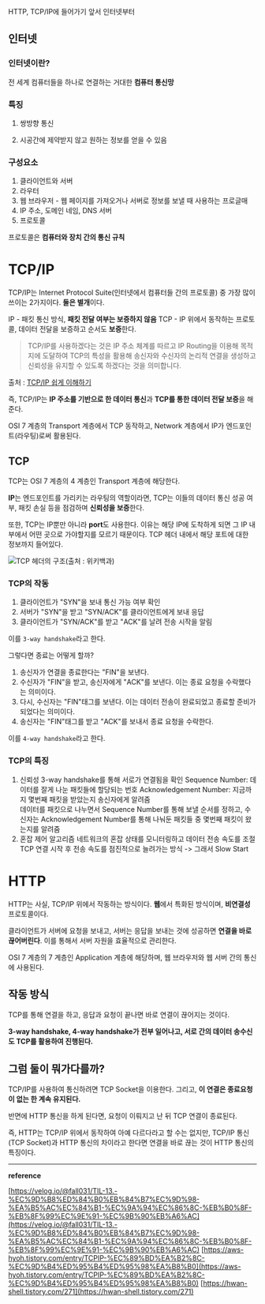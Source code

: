 HTTP, TCP/IP에 들어가기 앞서 인터넷부터

## 인터넷

### 인터넷이란?

전 세계 컴퓨터들을 하나로 연결하는 거대한 **컴퓨터 통신망**

### 특징

1. 쌍방향 통신

2. 시공간에 제약받지 않고 원하는 정보를 얻을 수 있음

### 구성요소

1. 클라이언트와 서버
2. 라우터
3. 웹 브라우저 - 웹 페이지를 가져오거나 서버로 정보를 보낼 때 사용하는 프로글매
4. IP 주소, 도메인 네임, DNS 서버
5. 프로토콜

프로토콜은 **컴퓨터와 장치 간의 통신 규칙**

# TCP/IP

TCP/IP는 Internet Protocol Suite(인터넷에서 컴퓨터들 간의 프로토콜) 중 가장 많이 쓰이는 2가지이다. **둘은 별개**이다.

IP - 패킷 통신 방식, **패킷 전달 여부는 보증하지 않음**
TCP - IP 위에서 동작하는 프로토콜, 데이터 전달을 보증하고 순서도 **보증**한다.

> TCP/IP를 사용하겠다는 것은 IP 주소 체계를 따르고 IP Routing을 이용해 목적지에 도달하여 TCP의 특성을 활용해 송신자와 수신자의 논리적 연결을 생성하고 신뢰성을 유지할 수 있도록 하겠다는 것을 의미합니다.

출처 : [TCP/IP 쉽게 이해하기](https://aws-hyoh.tistory.com/entry/TCPIP-%EC%89%BD%EA%B2%8C-%EC%9D%B4%ED%95%B4%ED%95%98%EA%B8%B0)

즉, TCP/IP는 **IP 주소를 기반으로 한 데이터 통신**과 **TCP를 통한 데이터 전달 보증**을 해준다.

OSI 7 계층의 Transport 계층에서 TCP 동작하고, Network 계층에서 IP가 엔드포인트(라우팅)로써 활용된다.

## TCP

TCP는 OSI 7 계층의 4 계층인 Transport 계층에 해당한다.

**IP**는 엔드포인트를 가리키는 라우팅의 역할이라면, TCP는 이들의 데이터 통신 성공 여부, 패킷 손실 등을 점검하며 **신뢰성을 보증**한다.

또한, TCP는 IP뿐만 아니라 **port**도 사용한다. 이유는 해당 IP에 도착하게 되면 그 IP 내부에서 어떤 곳으로 가야할지를 모르기 때문이다. TCP 헤더 내에서 해당 포트에 대한 정보까지 들어있다.

![TCP 헤더의 구조(출처 : 위키백과)](https://github.com/vinitus/TIL/assets/97886013/b7a3c44c-5611-495e-8bfa-0a9610bbd4bb)

### TCP의 작동

1. 클라이언트가 "SYN"을 보내 통신 가능 여부 확인
2. 서버가 "SYN"을 받고 "SYN/ACK"를 클라이언트에게 보내 응답
3. 클라이언트가 "SYN/ACK"를 받고 "ACK"를 날려 전송 시작을 알림

이를 `3-way handshake`라고 한다.

그렇다면 종료는 어떻게 할까?

1. 송신자가 연결을 종료한다는 "FIN"을 보낸다.
2. 수신자가 "FIN"을 받고, 송신자에게 "ACK"를 보낸다. 이는 종료 요청을 수락했다는 의미이다.
3. 다시, 수신자는 "FIN"태그를 보낸다. 이는 데이터 전송이 완료되었고 종료할 준비가 되었다는 의미이다.
4. 송신자는 "FIN"태그를 받고 "ACK"를 보내서 종료 요청을 수락한다.

이를 `4-way handshake`라고 한다.

### TCP의 특징

1. 신뢰성
   3-way handshake를 통해 서로가 연결됨을 확인
   Sequence Number: 데이터를 잘게 나눈 패킷들에 할당되는 번호
   Acknowledgement Number: 지금까지 몇번째 패킷을 받았는지 송신자에게 알려줌<br>
   데이터를 패킷으로 나누면서 Sequence Number를 통해 보낼 순서를 정하고, 수신자는 Acknowledgement Number를 통해 나눠둔 패킷들 중 몇번째 패킷이 왔는지를 알려줌
   <br>
2. 혼잡 제어 알고리즘
   네트워크의 혼잡 상태를 모니터링하고 데이터 전송 속도를 조절
   TCP 연결 시작 후 전송 속도를 점진적으로 늘려가는 방식 -> 그래서 Slow Start

# HTTP

HTTP는 사실, TCP/IP 위에서 작동하는 방식이다. **웹**에서 특화된 방식이며, **비연결성** 프로토콜이다.

클라이언트가 서버에 요청을 보내고, 서버는 응답을 보내는 것에 성공하면 **연결을 바로 끊어버린다**. 이를 통해서 서버 자원을 효율적으로 관리한다.

OSI 7 계층의 7 계층인 Application 계층에 해당하며, 웹 브라우저와 웹 서버 간의 통신에 사용된다.

## 작동 방식

TCP를 통해 연결을 하고, 응답과 요청이 끝나면 바로 연결이 끊어지는 것이다.

**3-way handshake, 4-way handshake가 전부 일어나고, 서로 간의 데이터 송수신도 TCP를 활용하여 진행된다.**

## 그럼 둘이 뭐가다를까?

TCP/IP를 사용하여 통신하려면 TCP Socket을 이용한다. 그리고, **이 연결은 종료요청이 없는 한 계속 유지된다.**

반면에 HTTP 통신을 하게 된다면, 요청이 이뤄지고 난 뒤 TCP 연결이 종료된다.

즉, HTTP는 TCP/IP 위에서 동작하여 아예 다르다라고 할 수는 없지만, TCP/IP 통신(TCP Socket)과 HTTP 통신의 차이라고 한다면 연결을 바로 끊는 것이 HTTP 통신의 특징이다.

---

**reference**

[https://velog.io/@fall031/TIL-13.-%EC%9D%B8%ED%84%B0%EB%84%B7%EC%9D%98-%EA%B5%AC%EC%84%B1-%EC%9A%94%EC%86%8C-%EB%B0%8F-%EB%8F%99%EC%9E%91-%EC%9B%90%EB%A6%AC](https://velog.io/@fall031/TIL-13.-%EC%9D%B8%ED%84%B0%EB%84%B7%EC%9D%98-%EA%B5%AC%EC%84%B1-%EC%9A%94%EC%86%8C-%EB%B0%8F-%EB%8F%99%EC%9E%91-%EC%9B%90%EB%A6%AC)
[https://aws-hyoh.tistory.com/entry/TCPIP-%EC%89%BD%EA%B2%8C-%EC%9D%B4%ED%95%B4%ED%95%98%EA%B8%B0](https://aws-hyoh.tistory.com/entry/TCPIP-%EC%89%BD%EA%B2%8C-%EC%9D%B4%ED%95%B4%ED%95%98%EA%B8%B0)
[https://hwan-shell.tistory.com/271](https://hwan-shell.tistory.com/271)
